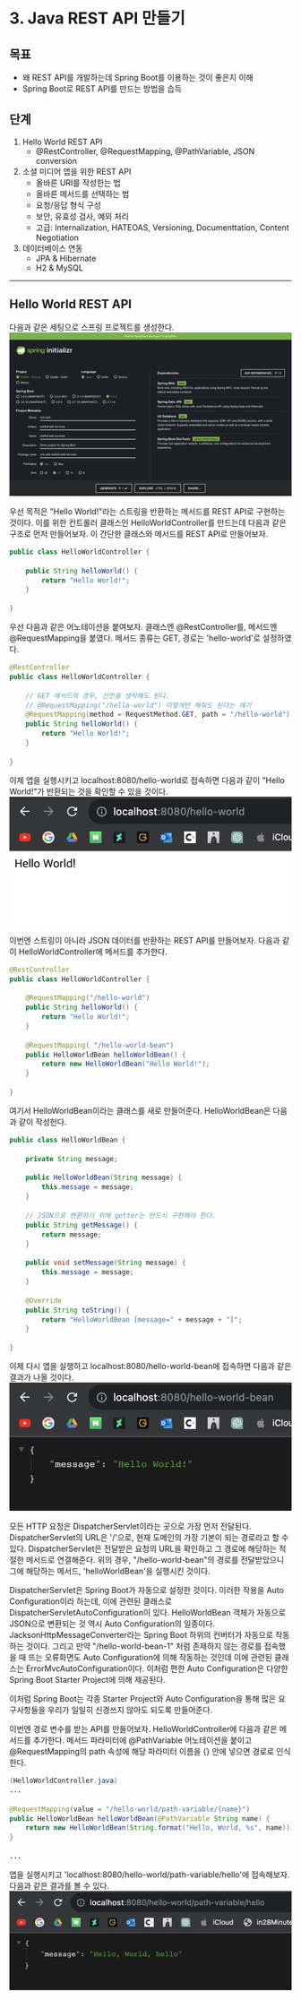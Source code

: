 # 3. Java REST API 만들기

## 목표
- 왜 REST API를 개발하는데 Spring Boot를 이용하는 것이 좋은지 이해
- Spring Boot로 REST API를 만드는 방법을 습득

## 단계
1. Hello World REST API
    - @RestController, @RequestMapping, @PathVariable, JSON conversion
2. 소셜 미디어 앱을 위한 REST API
    - 올바른 URI를 작성한는 법
    - 올바른 메서드를 선택하는 법
    - 요청/응답 형식 구성
    - 보안, 유효성 검사, 예외 처리
    - 고급: Internalization, HATEOAS, Versioning, Documenttation, Content Negotiation
3. 데이터베이스 연동
    - JPA & Hibernate
    - H2 & MySQL
    
---

## Hello World REST API

다음과 같은 세팅으로 스프링 프로젝트를 생성한다.
![browser](./browser-6.png)

우선 목적은 "Hello World!"라는 스트링을 반환하는 메서드를 REST API로 구현하는 것이다. 이를 위한 컨트롤러 클래스인 HelloWorldController를 만드는데 다음과 같은 구조로 먼저 만들어보자. 이 간단한 클래스와 메서드를 REST API로 만들어보자.
```java
public class HelloWorldController {

    public String helloWorld() {
        return "Hello World!";
    }

}
```

우선 다음과 같은 어노테이션을 붙여보자. 클래스엔 @RestController를, 메서드엔 @RequestMapping을 붙였다. 메서드 종류는 GET, 경로는 'hello-world'로 설정하였다.
```java
@RestController
public class HelloWorldController {

    // GET 메서드의 경우, 선언을 생략해도 된다.
    // @RequestMapping("/hello-world") 이렇게만 해줘도 된다는 얘기 
    @RequestMapping(method = RequestMethod.GET, path = "/hello-world")
    public String helloWorld() {
        return "Hello World!";
    }

}
```

이제 앱을 실행시키고 localhost:8080/hello-world로 접속하면 다음과 같이 "Hello World!"가 반환되는 것을 확인할 수 있을 것이다.
![browser](./browser-7.png)

이번엔 스트링이 아니라 JSON 데이터를 반환하는 REST API를 만들어보자. 다음과 같이 HelloWorldController에 메서드를 추가한다.
```java
@RestController
public class HelloWorldController {

    @RequestMapping("/hello-world")
    public String helloWorld() {
        return "Hello World!";
    }

    @RequestMapping( "/hello-world-bean")
    public HelloWorldBean helloWorldBean() {
        return new HelloWorldBean("Hello World!");
    }

}
```

여기서 HelloWorldBean이라는 클래스를 새로 만들어준다. HelloWorldBean은 다음과 같이 작성헌다.
```java
public class HelloWorldBean {

    private String message;

    public HelloWorldBean(String message) {
        this.message = message;
    }

    // JSON으로 변환하기 위해 getter는 반드시 구현해야 한다. 
    public String getMessage() {
        return message;
    }

    public void setMessage(String message) {
        this.message = message;
    }

    @Override
    public String toString() {
        return "HelloWorldBean [message=" + message + "]";
    }

}
```

이제 다시 앱을 실행하고 localhost:8080/hello-world-bean에 접속하면 다음과 같은 결과가 나올 것이다.
![browser](./browser-8.png)

모든 HTTP 요청은 DispatcherServlet이라는 곳으로 가장 먼저 전달된다. DispatcherServlet의 URL은 '/'으로, 현재 도메인의 가장 기본이 되는 경로라고 할 수 있다. DispatcherServlet은 전달받은 요청의 URL을 확인하고 그 경로에 해당하는 적절한 메서드로 연결해준다. 위의 경우, "/hello-world-bean"의 경로를 전달받았으니 그에 해당하는 메서드, 'helloWorldBean'을 실행시킨 것이다. 

DispatcherServlet은 Spring Boot가 자동으로 설정한 것이다. 이러한 작용을 Auto Configuration이라 하는데, 이에 관련된 클래스로 DispatcherServletAutoConfiguration이 있다. HelloWorldBean 객체가 자동으로 JSON으로 변환되는 것 역시 Auto Configuration의 일종이다. JacksonHttpMessageConverter라는 Spring Boot 하위의 컨버터가 자동으로 작동하는 것이다. 그리고 만약 "/hello-world-bean-1" 처럼 존재하지 않는 경로를 접속했을 때 뜨는 오류화면도 Auto Configuration에 의해 작동하는 것인데 이에 관련된 클래스는 ErrorMvcAutoConfiguration이다. 이처럼 편한 Auto Configuration은 다양한 Spring Boot Starter Project에 의해 제공된다.

이처럼 Spring Boot는 각종 Starter Project와 Auto Configuration을 통해 많은 요구사항들을 우리가 일일히 신경쓰지 않아도 되도록 만들어준다. 

이번엔 경로 변수를 받는 API를 만들어보자. HelloWorldController에 다음과 같은 메서드를 추가한다. 메서드 파라미터에 @PathVariable 어노테이션을 붙이고 @RequestMapping의 path 속성에 해당 파라미터 이름을 {} 안에 넣으면 경로로 인식한다.
```java
(HelloWorldController.java)
...

@RequestMapping(value = "/hello-world/path-variable/{name}")
public HelloWorldBean helloWorldBean(@PathVariable String name) {
    return new HelloWorldBean(String.format("Hello, World, %s", name));
}

...
```

앱을 실행시키고 'localhost:8080/hello-world/path-variable/hello'에 접속해보자. 다음과 같은 결과를 볼 수 있다.
![browser](./browser-9.png)


